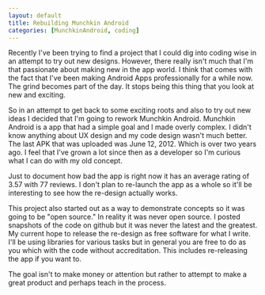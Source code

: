 ```yaml
---
layout: default
title: Rebuilding Munchkin Android
categories: [MunchkinAndroid, coding]
---
```


Recently I've been trying to find a project that I could dig into coding wise in an attempt to try out new designs. However, there really isn't much that I'm that passionate about making new in the app world. I think that comes with the fact that I've been making Android Apps professionally for a while now. The grind becomes part of the day. It stops being this thing that you look at new and exciting.

So in an attempt to get back to some exciting roots and also to try out new ideas I decided that I'm going to rework Munchkin Android. Munchkin Android is a app that had a simple goal and I made overly complex. I didn't know anything about UX design and my code design wasn't much better. The last APK that was uploaded was June 12, 2012. Which is over two years ago. I feel that I've grown a lot since then as a developer so I'm curious what I can do with my old concept.

Just to document how bad the app is right now it has an average rating of 3.57 with 77 reviews. I don't plan to re-launch the app as a whole so it'll be interesting to see how the re-design actually works.

This project also started out as a way to demonstrate concepts so it was going to be "open source." In reality it was never open source. I posted snapshots of the code on github but it was never the latest and the greatest. My current hope to release the re-design as free software for what I write. I'll be using libraries for various tasks but in general you are free to do as you which with the code without accreditation. This includes re-releasing the app if you want to.

The goal isn't to make money or attention but rather to attempt to make a great product and perhaps teach in the process.
